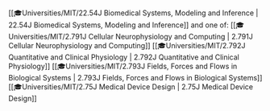 <span class="sus-course">[[🎓Universities/MIT/22.54J Biomedical Systems, Modeling and Inference | 22.54J Biomedical Systems, Modeling and Inference]]</span>
and one of:
<span class="sus-course">[[🎓Universities/MIT/2.791J Cellular Neurophysiology and Computing | 2.791J Cellular Neurophysiology and Computing]]</span>
<span class="sus-course">[[🎓Universities/MIT/2.792J Quantitative and Clinical Physiology | 2.792J Quantitative and Clinical Physiology]]</span>
<span class="sus-course">[[🎓Universities/MIT/2.793J Fields, Forces and Flows in Biological Systems | 2.793J Fields, Forces and Flows in Biological Systems]]</span>
<span class="sus-course">[[🎓Universities/MIT/2.75J Medical Device Design | 2.75J Medical Device Design]]</span>

